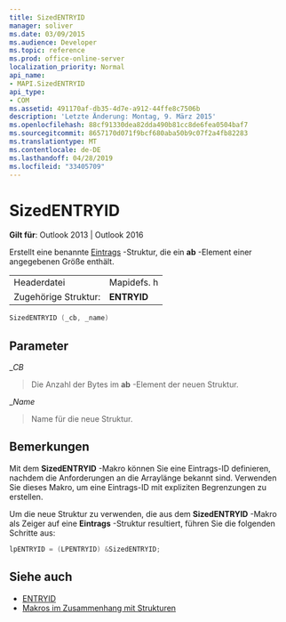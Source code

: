 ```yaml
---
title: SizedENTRYID
manager: soliver
ms.date: 03/09/2015
ms.audience: Developer
ms.topic: reference
ms.prod: office-online-server
localization_priority: Normal
api_name:
- MAPI.SizedENTRYID
api_type:
- COM
ms.assetid: 491170af-db35-4d7e-a912-44ffe8c7506b
description: 'Letzte Änderung: Montag, 9. März 2015'
ms.openlocfilehash: 88cf91330dea82dda490b81cc8de6fea0504baf7
ms.sourcegitcommit: 8657170d071f9bcf680aba50b9c07f2a4fb82283
ms.translationtype: MT
ms.contentlocale: de-DE
ms.lasthandoff: 04/28/2019
ms.locfileid: "33405709"
---
```

# <a name="sizedentryid"></a>SizedENTRYID

**Gilt für**: Outlook 2013 | Outlook 2016 
  
Erstellt eine benannte [Eintrags](entryid.md) -Struktur, die ein **ab** -Element einer angegebenen Größe enthält. 
  
|||
|:-----|:-----|
|Headerdatei  <br/> |Mapidefs. h  <br/> |
|Zugehörige Struktur:  <br/> |**ENTRYID** <br/> |
   
```cpp
SizedENTRYID (_cb, _name)
```

## <a name="parameters"></a>Parameter

__CB_
  
> Die Anzahl der Bytes im **ab** -Element der neuen Struktur. 
    
__Name_
  
> Name für die neue Struktur.
    
## <a name="remarks"></a>Bemerkungen

Mit dem **SizedENTRYID** -Makro können Sie eine Eintrags-ID definieren, nachdem die Anforderungen an die Arraylänge bekannt sind. Verwenden Sie dieses Makro, um eine Eintrags-ID mit expliziten Begrenzungen zu erstellen. 
  
Um die neue Struktur zu verwenden, die aus dem **SizedENTRYID** -Makro als Zeiger auf eine **Eintrags** -Struktur resultiert, führen Sie die folgenden Schritte aus: 
  
```cpp
lpENTRYID = (LPENTRYID) &SizedENTRYID;

```

## <a name="see-also"></a>Siehe auch

- [ENTRYID](entryid.md)
- [Makros im Zusammenhang mit Strukturen](macros-related-to-structures.md)

